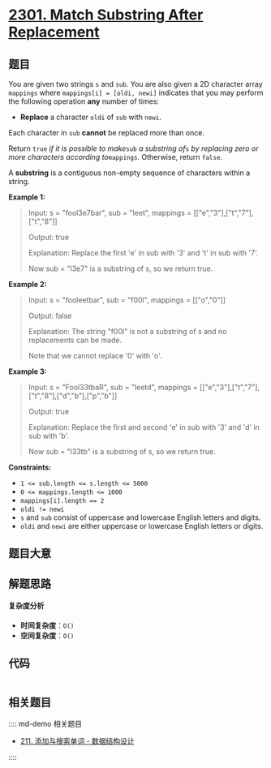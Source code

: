 # [2301. Match Substring After Replacement](https://leetcode.com/problems/match-substring-after-replacement/)

## 题目

You are given two strings `s` and `sub`. You are also given a 2D character
array `mappings` where `mappings[i] = [oldi, newi]` indicates that you may
perform the following operation **any** number of times:

- **Replace** a character `oldi` of `sub` with `newi`.

Each character in `sub` **cannot** be replaced more than once.

Return `true` _if it is possible to make_`sub` _a substring of_`s` _by
replacing zero or more characters according to_`mappings`. Otherwise, return
`false`.

A **substring** is a contiguous non-empty sequence of characters within a
string.

**Example 1:**

> Input: s = "fool3e7bar", sub = "leet", mappings = [["e","3"],["t","7"],["t","8"]]
>
> Output: true
>
> Explanation: Replace the first 'e' in sub with '3' and 't' in sub with '7'.
>
> Now sub = "l3e7" is a substring of s, so we return true.

**Example 2:**

> Input: s = "fooleetbar", sub = "f00l", mappings = [["o","0"]]
>
> Output: false
>
> Explanation: The string "f00l" is not a substring of s and no replacements can be made.
>
> Note that we cannot replace '0' with 'o'.

**Example 3:**

> Input: s = "Fool33tbaR", sub = "leetd", mappings = [["e","3"],["t","7"],["t","8"],["d","b"],["p","b"]]
>
> Output: true
>
> Explanation: Replace the first and second 'e' in sub with '3' and 'd' in sub with 'b'.
>
> Now sub = "l33tb" is a substring of s, so we return true.

**Constraints:**

- `1 <= sub.length <= s.length <= 5000`
- `0 <= mappings.length <= 1000`
- `mappings[i].length == 2`
- `oldi != newi`
- `s` and `sub` consist of uppercase and lowercase English letters and digits.
- `oldi` and `newi` are either uppercase or lowercase English letters or digits.

## 题目大意

## 解题思路

#### 复杂度分析

- **时间复杂度**：`O()`
- **空间复杂度**：`O()`

## 代码

```javascript

```

## 相关题目

:::: md-demo 相关题目

- [211. 添加与搜索单词 - 数据结构设计](https://leetcode.com/problems/design-add-and-search-words-data-structure)

::::
